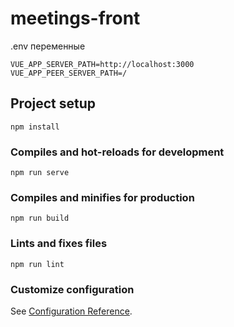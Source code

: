 # meetings-front

.env переменные

```
VUE_APP_SERVER_PATH=http://localhost:3000
VUE_APP_PEER_SERVER_PATH=/
```

## Project setup

```
npm install
```

### Compiles and hot-reloads for development

```
npm run serve
```

### Compiles and minifies for production

```
npm run build
```

### Lints and fixes files

```
npm run lint
```

### Customize configuration

See [Configuration Reference](https://cli.vuejs.org/config/).
